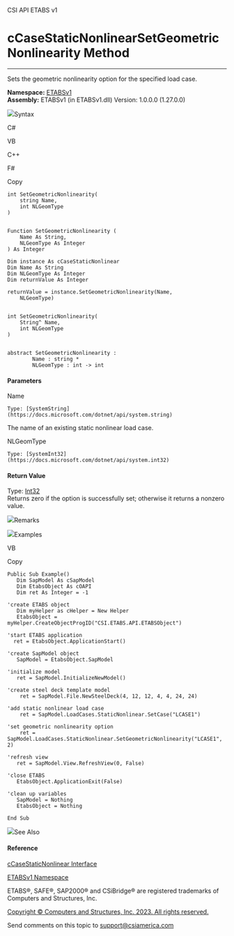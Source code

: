 ﻿

CSI API ETABS v1

# cCaseStaticNonlinearSetGeometricNonlinearity Method  
  
---  
  
Sets the geometric nonlinearity option for the specified load case.

**Namespace:** [ETABSv1](2780f1b8-2033-5289-2298-1cdb2a7508d9.htm)  
**Assembly:** ETABSv1 (in ETABSv1.dll) Version: 1.0.0.0 (1.27.0.0)

![](../icons/SectionExpanded.png)Syntax

C#

VB

C++

F#

Copy

    
    
    int SetGeometricNonlinearity(
    	string Name,
    	int NLGeomType
    )
    
    
    Function SetGeometricNonlinearity ( 
    	Name As String,
    	NLGeomType As Integer
    ) As Integer
    
    Dim instance As cCaseStaticNonlinear
    Dim Name As String
    Dim NLGeomType As Integer
    Dim returnValue As Integer
    
    returnValue = instance.SetGeometricNonlinearity(Name, 
    	NLGeomType)
    
    
    int SetGeometricNonlinearity(
    	String^ Name, 
    	int NLGeomType
    )
    
    
    abstract SetGeometricNonlinearity : 
            Name : string * 
            NLGeomType : int -> int 
    

#### Parameters

Name

    Type: [SystemString](https://docs.microsoft.com/dotnet/api/system.string)  
The name of an existing static nonlinear load case.

NLGeomType

    Type: [SystemInt32](https://docs.microsoft.com/dotnet/api/system.int32)  

#### Return Value

Type: [Int32](https://docs.microsoft.com/dotnet/api/system.int32)  
Returns zero if the option is successfully set; otherwise it returns a nonzero
value.

![](../icons/SectionExpanded.png)Remarks

![](../icons/SectionExpanded.png)Examples

VB

Copy

    
    
    Public Sub Example()
       Dim SapModel As cSapModel
       Dim EtabsObject As cOAPI
       Dim ret As Integer = -1
    
    'create ETABS object
       Dim myHelper as cHelper = New Helper
       EtabsObject = myHelper.CreateObjectProgID("CSI.ETABS.API.ETABSObject")
    
    'start ETABS application
      ret = EtabsObject.ApplicationStart()
    
    'create SapModel object
       SapModel = EtabsObject.SapModel
    
    'initialize model
       ret = SapModel.InitializeNewModel()
    
    'create steel deck template model
        ret = SapModel.File.NewSteelDeck(4, 12, 12, 4, 4, 24, 24)
    
    'add static nonlinear load case
        ret = SapModel.LoadCases.StaticNonlinear.SetCase("LCASE1")
    
    'set geometric nonlinearity option
        ret = SapModel.LoadCases.StaticNonlinear.SetGeometricNonlinearity("LCASE1", 2)
    
    'refresh view
       ret = SapModel.View.RefreshView(0, False)
    
    'close ETABS
       EtabsObject.ApplicationExit(False)
    
    'clean up variables
       SapModel = Nothing
       EtabsObject = Nothing
    
    End Sub

![](../icons/SectionExpanded.png)See Also

#### Reference

[cCaseStaticNonlinear Interface](f9b065f8-b096-3a32-1e6d-bdc5420bb195.htm)

[ETABSv1 Namespace](2780f1b8-2033-5289-2298-1cdb2a7508d9.htm)

ETABS®, SAFE®, SAP2000® and CSiBridge® are registered trademarks of Computers
and Structures, Inc.  

[Copyright © Computers and Structures, Inc. 2023. All rights
reserved.](http://www.csiamerica.com)

Send comments on this topic to
[support@csiamerica.com](mailto:support%40csiamerica.com?Subject=CSI%20API%20ETABS%20v1)

